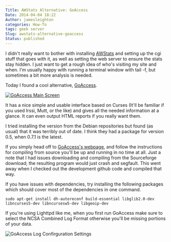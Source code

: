 ```yaml
---
Title: AWStats Alternative: GoAccess
Date: 2014-04-04 18:22
Author: jamesleighton
categories: How-To
tags: geek server
Slug: awstats-alternative-goaccess
Status: published
---
```

I didn't really want to bother with installing [AWStats](http://awstats.sourceforge.net/) and setting up the cgi stuff that goes with it, as well as setting the web server to ensure the stats stay hidden. I just want to get a rough idea of who's visiting my site and when. I'm usually happy with running a terminal window with tail -f, but sometimes a bit more analysis is needed.

Today I found a cool alternative, [GoAccess](http://goaccess.prosoftcorp.com/).

[![GoAccess Main Screen](/images/goacess.png)](http://goaccess.prosoftcorp.com/)

It has a nice simple and usable interface based on Curses (It'll be familiar if you used Irssi, Mutt, or the like) and gives all the needed information at a glance. It can even output HTML reports if you really want them.

I tried installing the version from the Debian repositories but found (as usual) that it was terribly out of date. I think they had a package for version 0.5, when 0.7.1 is the latest.

If you simply head off to [GoAccess's webpage](http://goaccess.prosoftcorp.com/download), and follow the instructions for compiling from source you'll be up and running in no time at all. Just a note that I had issues downloading and compiling from the Sourceforge download; the resulting program would just crash and segfault. This went away when I checked out the development github code and compiled that way.

If you have issues with dependencies, try installing the following packages which should cover most of the dependencies in one command.

<div class="highlight">

    sudo apt-get install dh-autoreconf build-essential libglib2.0-dev libncurses5-dev libncursesw5-dev libgeoip-dev

</div>

If you're using Lighttpd like me, when you first run GoAccess make sure to select the NCSA Combined Log Format otherwise you'll be missing portions of your data.

![GoAccess Log Confirguration Settings](/images/goacess-conf.png)
